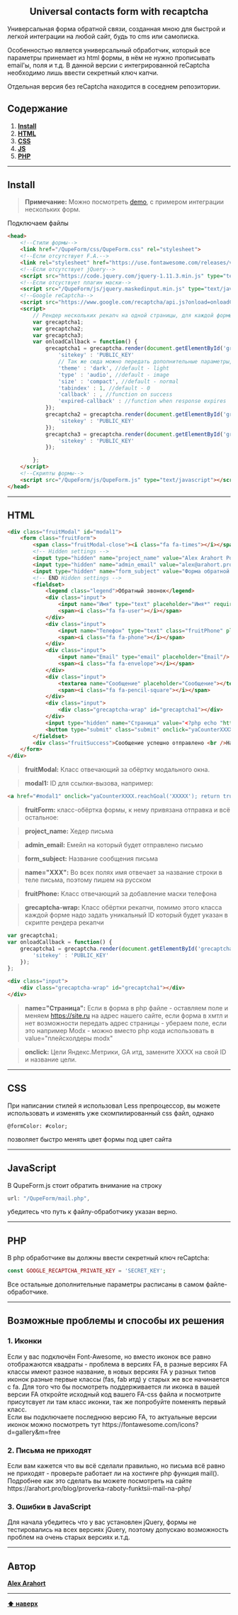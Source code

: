 <h2 align="center">Universal contacts form with recaptcha</h2>

<p>Универсальная форма обратной связи, созданная мною для быстрой и легкой интеграции на любой сайт, будь то cms или самописка.</p> 
<p>Особенностью является универсальный обработчик, который все параметры принемает из html формы, в нём не нужно прописывать email'ы, поля и т.д. В данной версии с интегрированной reCaptcha необходимо лишь ввести секретный ключ капчи.</p>
<p>Отдельная версия без reCaptcha находится в соседнем репозитории.</p>

## Содержание

1. **[Install](#install)**
2. **[HTML](#html)**
3. **[CSS](#css)**
4. **[JS](#js)**
5. **[PHP](#php)**

---

## Install

> **Примечание:** Можно посмотреть [demo](http://dev.arahort.pro/demo-forms/index.php), с примером интеграции нескольких форм.

<p>Подключаем файлы</p>

```html
<head>
    <!--Стили формы-->
    <link href="/QupeForm/css/QupeForm.css" rel="stylesheet">
    <!--Если отсутствует F.A.-->
    <link rel="stylesheet" href="https://use.fontawesome.com/releases/v5.0.13/css/all.css">
    <!--Если отсутствует jQuery-->
    <script src="https://code.jquery.com/jquery-1.11.3.min.js" type="text/javascript"></script>
    <!--Если отсуствует плагин маски-->
    <script src="/QupeForm/js/jquery.maskedinput.min.js" type="text/javascript"></script>
    <!--Google reCaptcha-->
    <script src="https://www.google.com/recaptcha/api.js?onload=onloadCallback&render=explicit" async defer></script>
    <script>
        // Рендер нескольких рекапч на одной страницы, для каждой формы свой ID
        var grecaptcha1;
        var grecaptcha2;
        var grecaptcha3;
        var onloadCallback = function() {
            grecaptcha1 = grecaptcha.render(document.getElementById('grecaptcha1'), {
                'sitekey' : 'PUBLIC_KEY'
                // Так же сюда можно передать дополнительные параметры, например:
                'theme' : 'dark', //default - light
                'type' : 'audio', //default - image
                'size' : 'compact', //default - normal
                'tabindex' : 1, //default - 0
                'callback' : , //function on success
                'expired-callback' : //function when response expires
            });
            grecaptcha2 = grecaptcha.render(document.getElementById('grecaptcha2'), {
                'sitekey' : 'PUBLIC_KEY'
            });
            grecaptcha3 = grecaptcha.render(document.getElementById('grecaptcha3'), {
                'sitekey' : 'PUBLIC_KEY'
            });

        };
    </script>
    <!--Скрипты формы-->
    <script src="/QupeForm/js/QupeForm.js" type="text/javascript"></script>
</head>
```

---

## HTML

```html
<div class="fruitModal" id="modal1">
    <form class="fruitForm">
        <span class="fruitModal-close"><i class="fa fa-times"></i></span>
        <!-- Hidden settings -->
        <input type="hidden" name="project_name" value="Alex Arahort Portal">
        <input type="hidden" name="admin_email" value="alex@arahort.pro">
        <input type="hidden" name="form_subject" value="Форма обратной связи">
        <!-- END Hidden settings -->
        <fieldset>
            <legend class="legend">Обратный звонок</legend>
            <div class="input">
                <input name="Имя" type="text" placeholder="Имя*" required  />
                <span><i class="fa fa-user"></i></span>
            </div>
            <div class="input">
                <input name="Телефон" type="text" class="fruitPhone" placeholder="Телефон*" required />
                <span><i class="fa fa-phone"></i></span>
            </div>
            <div class="input">
                <input name="Email" type="email" placeholder="Email"/>
                <span><i class="fa fa-envelope"></i></span>
            </div>
            <div class="input">
                <textarea name="Сообщение" placeholder="Сообщение"></textarea>
                <span><i class="fa fa-pencil-square"></i></span>
            </div>
            <div class="input">
                <div class="grecaptcha-wrap" id="grecaptcha1"></div>
            </div>
            <input type="hidden" name="Страница" value="<?php echo "https://site.ru" . $_SERVER['REQUEST_URI'] ?>">
            <button type="submit" class="submit" onclick="yaCounterXXXXXXX.reachGoal('xxxxxxx'); return true;"><i class="fa fa-check"></i></button>
        </fieldset>
        <div class="fruitSuccess">Сообщение успешно отправлено <br />Наш менеджер свяжется с вами в ближайшее время</div>
    </form>
</div>
```
>  **fruitModal:** Класс отвечающий за обёртку модального окна.

>  **modal1:** ID для ссылки-вызова, например:
```html
<a href="#modal1" onclick="yaCounterXXXX.reachGoal('XXXXX'); return true;">Открыть форму</a>
```
>  **fruitForm:** класс-обёртка формы, к нему привязана отправка и всё остальное:

>  **project_name:** Хедер письма

>  **admin_email:** Емейл на который будет отправлено письмо

>  **form_subject:** Название сообщения письма

>  **name="XXX":** Во всех полях имя отвечает за название строки в теле письма, поэтому пишем на русском

>  **fruitPhone:** Класс отвечающий за добавление маски телефона

>  **grecaptcha-wrap:** Класс обёртки рекапчи, помимо этого класса каждой форме надо задать уникальный ID который будет указан в скрипте рендера рекапчи

```js
var grecaptcha1;
var onloadCallback = function() {
    grecaptcha1 = grecaptcha.render(document.getElementById('grecaptcha1'), {
        'sitekey' : 'PUBLIC_KEY'
    });
};
```
```html
<div class="input">
    <div class="grecaptcha-wrap" id="grecaptcha1"></div>
</div>
```
>  **name="Страница":** Если в форма в php файле - оставляем поле и меняем https://site.ru на адрес нашего сайте, если форма в хмтл и нет возможности передать адрес страницы - убераем поле, если это например Modx - можно вместо php кода использовать в value="плейсхолдеры modx"

>  **onclick:** Цели Яндекс.Метрики, GA итд, замените XXXX на свой ID и название цели.

---

## CSS

<p>При написании стилей я использовал Less препроцессор, вы можете использовать и изменять уже скомпилированный css файл, однако</p>

```less
@formColor: #color;
```

<p>позволяет быстро менять цвет формы под цвет сайта</p>

---

## JavaScript

<p>В QupeForm.js стоит обратить внимание на строку</p>

```js
url: "/QupeForm/mail.php",
```

<p>убедитесь что путь к файлу-обработчику указан верно.</p>

---

## PHP

<p>В php обработчике вы должны ввести секретный ключ reCaptcha:</p>

```php
const GOOGLE_RECAPTCHA_PRIVATE_KEY = 'SECRET_KEY';
```

<p>Все остальные дополнительные параметры расписаны в самом файле-обработчике.</p>

---

## Возможные проблемы и способы их решения

<h3>1. Иконки</h3>
<p>Если у вас подключён Font-Awesome, но вместо иконок все равно отображаются квадраты - проблема в версиях FA, в разные версиях FA классы имеют разное название, в новых версиях FA у разных типов иконок разные первые классы (fas, fab итд) у старых же все начинается с fa. Для того что бы посмотреть поддерживается ли иконка в вашей версии FA откройте исходный код вашего FA-css файла и посмотрите присутсвует ли там класс иконки, так же попробуйте поменять первый класс.<br>
Если вы подключаете последнюю версию FA, то актуальные версии иконок можно посмотреть тут https://fontawesome.com/icons?d=gallery&m=free 
</p>

<h3>2. Письма не приходят</h3>
<p>Если вам кажется что вы всё сделали правильно, но письма всё равно не приходят - проверьте работает ли на хостинге php функция mail(). Подробнее как это сделать вы можете посмотреть на сайте https://arahort.pro/blog/proverka-raboty-funktsii-mail-na-php/</p>

<h3>3. Ошибки в JavaScript</h3>
<p>Для начала убедитесь что у вас установлен jQuery, формы не тестировались на всех версиях jQuery, поэтому допускаю возможность проблем на очень старых версиях и.т.д.</p>

---

## Автор

**[Alex Arahort](https://arahort.pro/)**

---

**[⬆ наверх](#Содержание)**

